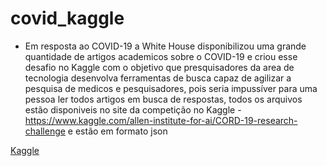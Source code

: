 # covid_kaggle

* Em resposta ao COVID-19 a White House disponibilizou uma grande quantidade de artigos academicos sobre o COVID-19 e criou esse desafio no Kaggle com o objetivo que presquisadores da area de tecnologia desenvolva ferramentas de busca capaz de agilizar a pesquisa de medicos e pesquisadores, pois seria impussíver para uma pessoa ler todos artigos em busca de respostas, todos os arquivos estão disponiveis no site da competição no Kaggle - https://www.kaggle.com/allen-institute-for-ai/CORD-19-research-challenge e estão em formato json 

[Kaggle](https://www.kaggle.com/allen-institute-for-ai/CORD-19-research-challenge)
